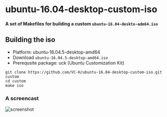 # ubuntu-16.04-desktop-custom-iso
#### A set of Makefiles for building a custom `ubuntu-16.04-deskto-adm64.iso`


## Building the iso

* Platform: ubuntu-16.04.5-desktop-amd64
* Download `ubuntu-16.04.5-desktop-amd64.iso`
* Prerequsite package: uck (Ubuntu Customization Kit)

```shell
git clone https://github.com/VC-H/ubuntu-16.04-desktop-custom-iso.git custom
cd custom
make iso
```

### A screencast

![screenshot](https://github.com/VC-H/ubuntu-16.04-desktop-custom-iso/wiki/screencast.gif)
